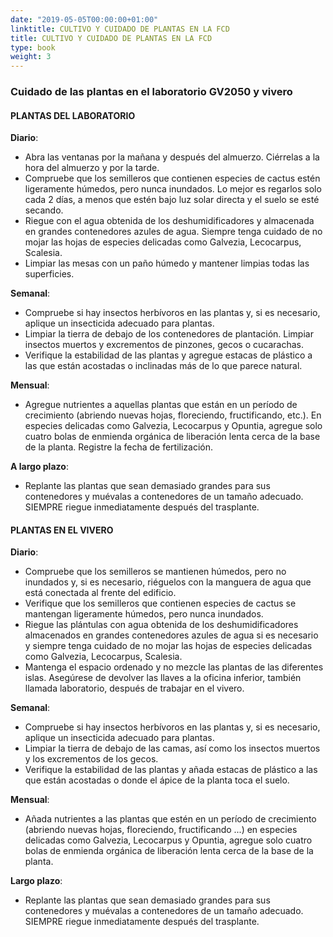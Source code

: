 ```yaml
---
date: "2019-05-05T00:00:00+01:00"
linktitle: CULTIVO Y CUIDADO DE PLANTAS EN LA FCD
title: CULTIVO Y CUIDADO DE PLANTAS EN LA FCD
type: book
weight: 3
---
```


### Cuidado de las plantas en el laboratorio GV2050 y vivero

#### PLANTAS DEL LABORATORIO

**Diario**:

+ Abra las ventanas por la mañana y después del almuerzo. Ciérrelas a la hora del almuerzo y por la tarde.
+ Compruebe que los semilleros que contienen especies de cactus estén ligeramente húmedos, pero nunca inundados. Lo mejor es regarlos solo cada 2 días, a menos que estén bajo luz solar directa y el suelo se esté secando.
+ Riegue con el agua obtenida de los deshumidificadores y almacenada en grandes contenedores azules de agua. Siempre tenga cuidado de no mojar las hojas de especies delicadas como Galvezia, Lecocarpus, Scalesia.
+ Limpiar las mesas con un paño húmedo y mantener limpias todas las superficies.

**Semanal**:

+ Compruebe si hay insectos herbívoros en las plantas y, si es necesario, aplique un insecticida adecuado para plantas.
+ Limpiar la tierra de debajo de los contenedores de plantación. Limpiar insectos muertos y excrementos de pinzones, gecos o cucarachas.
+ Verifique la estabilidad de las plantas y agregue estacas de plástico a las que están acostadas o inclinadas más de lo que parece natural.

**Mensual**:

+ Agregue nutrientes a aquellas plantas que están en un período de crecimiento (abriendo nuevas hojas, floreciendo, fructificando, etc.). En especies delicadas como Galvezia, Lecocarpus y Opuntia, agregue solo cuatro bolas de enmienda orgánica de liberación lenta cerca de la base de la planta. Registre la fecha de fertilización.

**A largo plazo**:
+ Replante las plantas que sean demasiado grandes para sus contenedores y muévalas a contenedores de un tamaño adecuado. SIEMPRE riegue inmediatamente después del trasplante.

#### PLANTAS EN EL VIVERO

**Diario**:

+ Compruebe que los semilleros se mantienen húmedos, pero no inundados y, si es necesario, riéguelos con la manguera de agua que está conectada al frente del edificio.
+ Verifique que los semilleros que contienen especies de cactus se mantengan ligeramente húmedos, pero nunca inundados.
+ Riegue las plántulas con agua obtenida de los deshumidificadores almacenados en grandes contenedores azules de agua si es necesario y siempre tenga cuidado de no mojar las hojas de especies delicadas como Galvezia, Lecocarpus, Scalesia.
+ Mantenga el espacio ordenado y no mezcle las plantas de las diferentes islas.
Asegúrese de devolver las llaves a la oficina inferior, también llamada laboratorio, después de trabajar en el vivero.

**Semanal**:

+ Compruebe si hay insectos herbívoros en las plantas y, si es necesario, aplique un insecticida adecuado para plantas.
+ Limpiar la tierra de debajo de las camas, así como los insectos muertos y los excrementos de los gecos.
+ Verifique la estabilidad de las plantas y añada estacas de plástico a las que están acostadas o donde el ápice de la planta toca el suelo.

**Mensual**:

+ Añada nutrientes a las plantas que estén en un período de crecimiento (abriendo nuevas hojas, floreciendo, fructificando ...) en especies delicadas como Galvezia, Lecocarpus y Opuntia, agregue solo cuatro bolas de enmienda orgánica de liberación lenta cerca de la base de la planta.

**Largo plazo**:

+ Replante las plantas que sean demasiado grandes para sus contenedores y muévalas a contenedores de un tamaño adecuado. SIEMPRE riegue inmediatamente después del trasplante.

